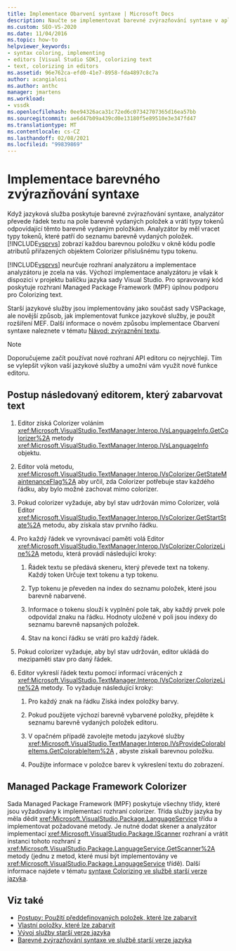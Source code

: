 ```yaml
---
title: Implementace Obarvení syntaxe | Microsoft Docs
description: Naučte se implementovat barevné zvýrazňování syntaxe v aplikaci Visual Studio pomocí funkcí jazykové služby spravovaného balíčku rozhraní (MPF).
ms.custom: SEO-VS-2020
ms.date: 11/04/2016
ms.topic: how-to
helpviewer_keywords:
- syntax coloring, implementing
- editors [Visual Studio SDK], colorizing text
- text, colorizing in editors
ms.assetid: 96e762ca-efd0-41e7-8958-fda4897c8c7a
author: acangialosi
ms.author: anthc
manager: jmartens
ms.workload:
- vssdk
ms.openlocfilehash: 0ee94326aca31c72ed6c07342707365d16ea57bb
ms.sourcegitcommit: ae6d47b09a439cd0e13180f5e89510e3e347fd47
ms.translationtype: MT
ms.contentlocale: cs-CZ
ms.lasthandoff: 02/08/2021
ms.locfileid: "99839869"
---
```

# <a name="implementing-syntax-coloring"></a>Implementace barevného zvýrazňování syntaxe
Když jazyková služba poskytuje barevné zvýrazňování syntaxe, analyzátor převede řádek textu na pole barevně vydaných položek a vrátí typy tokenů odpovídající těmto barevně vydaným položkám. Analyzátor by měl vracet typy tokenů, které patří do seznamu barevně vydaných položek. [!INCLUDE[vsprvs](../../code-quality/includes/vsprvs_md.md)] zobrazí každou barevnou položku v okně kódu podle atributů přiřazených objektem Colorizer příslušnému typu tokenu.

 [!INCLUDE[vsprvs](../../code-quality/includes/vsprvs_md.md)] neurčuje rozhraní analyzátoru a implementace analyzátoru je zcela na vás. Výchozí implementace analyzátoru je však k dispozici v projektu balíčku jazyka sady Visual Studio. Pro spravovaný kód poskytuje rozhraní Managed Package Framework (MPF) úplnou podporu pro Colorizing text.

 Starší jazykové služby jsou implementovány jako součást sady VSPackage, ale novější způsob, jak implementovat funkce jazykové služby, je použít rozšíření MEF. Další informace o novém způsobu implementace Obarvení syntaxe naleznete v tématu [Návod: zvýraznění textu](../../extensibility/walkthrough-highlighting-text.md).

> [!NOTE]
> Doporučujeme začít používat nové rozhraní API editoru co nejrychleji. Tím se vylepšit výkon vaší jazykové služby a umožní vám využít nové funkce editoru.

## <a name="steps-followed-by-an-editor-to-colorize-text"></a>Postup následovaný editorem, který zabarvovat text

1. Editor získá Colorizer voláním <xref:Microsoft.VisualStudio.TextManager.Interop.IVsLanguageInfo.GetColorizer%2A> metody <xref:Microsoft.VisualStudio.TextManager.Interop.IVsLanguageInfo> objektu.

2. Editor volá metodu, <xref:Microsoft.VisualStudio.TextManager.Interop.IVsColorizer.GetStateMaintenanceFlag%2A> aby určil, zda Colorizer potřebuje stav každého řádku, aby bylo možné zachovat mimo colorizer.

3. Pokud colorizer vyžaduje, aby byl stav udržován mimo Colorizer, volá Editor <xref:Microsoft.VisualStudio.TextManager.Interop.IVsColorizer.GetStartState%2A> metodu, aby získala stav prvního řádku.

4. Pro každý řádek ve vyrovnávací paměti volá Editor <xref:Microsoft.VisualStudio.TextManager.Interop.IVsColorizer.ColorizeLine%2A> metodu, která provádí následující kroky:

    1. Řádek textu se předává skeneru, který převede text na tokeny. Každý token Určuje text tokenu a typ tokenu.

    2. Typ tokenu je převeden na index do seznamu položek, které jsou barevně nabarvené.

    3. Informace o tokenu slouží k vyplnění pole tak, aby každý prvek pole odpovídal znaku na řádku. Hodnoty uložené v poli jsou indexy do seznamu barevně napsaných položek.

    4. Stav na konci řádku se vrátí pro každý řádek.

5. Pokud colorizer vyžaduje, aby byl stav udržován, editor ukládá do mezipaměti stav pro daný řádek.

6. Editor vykreslí řádek textu pomocí informací vrácených z <xref:Microsoft.VisualStudio.TextManager.Interop.IVsColorizer.ColorizeLine%2A> metody. To vyžaduje následující kroky:

    1. Pro každý znak na řádku Získá index položky barvy.

    2. Pokud použijete výchozí barevně vybarvené položky, přejděte k seznamu barevně vydaných položek editoru.

    3. V opačném případě zavolejte metodu jazykové služby <xref:Microsoft.VisualStudio.TextManager.Interop.IVsProvideColorableItems.GetColorableItem%2A> , abyste získali barevnou položku.

    4. Použijte informace v položce barev k vykreslení textu do zobrazení.

## <a name="managed-package-framework-colorizer"></a>Managed Package Framework Colorizer
 Sada Managed Package Framework (MPF) poskytuje všechny třídy, které jsou vyžadovány k implementaci rozhraní colorizer. Třída služby jazyka by měla dědit <xref:Microsoft.VisualStudio.Package.LanguageService> třídu a implementovat požadované metody. Je nutné dodat skener a analyzátor implementací <xref:Microsoft.VisualStudio.Package.IScanner> rozhraní a vrátit instanci tohoto rozhraní z <xref:Microsoft.VisualStudio.Package.LanguageService.GetScanner%2A> metody (jednu z metod, které musí být implementovány ve <xref:Microsoft.VisualStudio.Package.LanguageService> třídě). Další informace najdete v tématu [syntaxe Colorizing ve službě starší verze jazyka](../../extensibility/internals/syntax-colorizing-in-a-legacy-language-service.md).

## <a name="see-also"></a>Viz také
- [Postupy: Použití předdefinovaných položek, které lze zabarvit](../../extensibility/internals/how-to-use-built-in-colorable-items.md)
- [Vlastní položky, které lze zabarvit](../../extensibility/internals/custom-colorable-items.md)
- [Vývoj služby starší verze jazyka](../../extensibility/internals/developing-a-legacy-language-service.md)
- [Barevné zvýrazňování syntaxe ve službě starší verze jazyka](../../extensibility/internals/syntax-colorizing-in-a-legacy-language-service.md)
